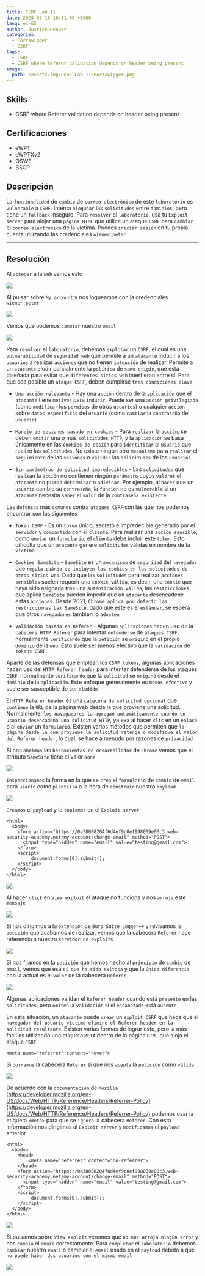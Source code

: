 ```yaml
---
title: CSRF Lab 11
date: 2025-03-16 10:11:00 +0800
lang: es-ES
author: Justice-Reaper
categories:
  - Portswigger
  - CSRF
tags:
  - CSRF
  - CSRF where Referer validation depends on header being present
image:
  path: /assets/img/CSRF-Lab-11/Portswigger.png
---
```


## Skills

- CSRF where Referer validation depends on header being present

## Certificaciones

- eWPT
- eWPTXv2
- OSWE
- BSCP

## Descripción

La `funcionalidad` de `cambio` de `correo electrónico` de este `laboratorio` es `vulnerable` a `CSRF`. Intenta `bloquear` las `solicitudes` entre `dominios`, pero tiene un `fallback` inseguro. Para `resolver` el `laboratorio`, usa tu `Exploit server` para alojar una `página HTML` que utilice un ataque `CSRF` para `cambiar` el `correo electrónico` de la víctima. Puedes `iniciar sesión` en tu propia cuenta utilizando las credenciales `wiener:peter`

---

## Resolución

Al `acceder` a la `web` vemos esto

![](/assets/img/CSRF-Lab-11/image_1.png)

Al pulsar sobre `My account` y nos logueamos con la credenciales `wiener:peter`

![](/assets/img/CSRF-Lab-11/image_2.png)

Vemos que podemos `cambiar` nuestro `email`

![](/assets/img/CSRF-Lab-11/image_3.png)

Para `resolver` el `laboratorio`, debemos `explotar` un `CSRF`, el cual es una `vulnerabilidad` de `seguridad web` que permite a un `atacante` inducir a los `usuarios` a realizar `acciones` que no tienen `intención` de realizar. Permite a un `atacante` eludir parcialmente la `política` de `same origin`, que está diseñada para evitar que `diferentes sitios web` interfieran entre sí. Para que sea posible un `ataque CSRF`, deben cumplirse `tres condiciones clave`

- `Una acción relevante` - Hay una `acción` dentro de la `aplicación` que el `atacante` tiene `motivos` para `inducir`. Puede ser una `acción privilegiada` (como `modificar` los `permisos` de otros `usuarios`) o cualquier `acción` sobre `datos específicos` del `usuario` (como `cambiar` la `contraseña` del `usuario`)

- `Manejo de sesiones basado en cookies` - Para `realizar` la `acción`, se deben `emitir` una o más `solicitudes HTTP`, y la `aplicación` se basa únicamente en las `cookies de sesión` para `identificar` al `usuario` que realizó las `solicitudes`. No existe ningún otro `mecanismo` para `realizar` el `seguimiento` de las `sesiones` o `validar` las `solicitudes` de los `usuarios`

- `Sin parámetros de solicitud impredecibles` - Las `solicitudes` que realizan la `acción` no contienen ningún `parámetro` cuyos `valores` el `atacante` no pueda `determinar` o `adivinar`. Por ejemplo, al `hacer` que un `usuario` cambie su `contraseña`, la `función` no es `vulnerable` si un `atacante` necesita `saber` el `valor` de la `contraseña existente`

Las `defensas` más `comunes` contra `ataques CSRF` con las que nos podemos encontrar son las siguientes

- `Token CSRF` - Es un `token` único, secreto e impredecible generado por el `servidor` y `compartido` con el `cliente`. Para realizar una `acción sensible`, como `enviar` un `formulario`, el `cliente` debe incluir este `token`. Esto dificulta que un `atacante` genere `solicitudes` válidas en nombre de la `víctima`
    
- `Cookies SameSite` - `SameSite` es un `mecanismo` de `seguridad` del `navegador` que `regula cuándo se incluyen las cookies en las solicitudes de otros sitios web`. Dado que las `solicitudes` para realizar `acciones sensibles` suelen requerir una `cookie válida`, es decir, una `cookie` que haya sido asignada tras una `autenticación válida`, las `restricciones` que aplica `SameSite` pueden impedir que un `atacante` desencadene estas `acciones`. Desde 2021, `Chrome aplica por defecto las restricciones Lax SameSite`, dado que este es el `estándar`, se espera que otros `navegadores` también lo `adopten`
    
- `Validación basada en Referer` - Algunas `aplicaciones` hacen uso de la `cabecera HTTP Referer` para intentar `defenderse` de `ataques CSRF`, normalmente `verificando` que la `petición` se `originó` en el propio `dominio` de la `web`. Esto suele ser menos efectivo que la `validación` de `tokens CSRF`

Aparte de las defensas que emplean los `CSRF tokens`, algunas aplicaciones hacen uso del `HTTP Referer header` para intentar defenderse de los ataques `CSRF`, normalmente `verificando` que la `solicitud` se `originó` desde el `dominio` de la `aplicación`. Este enfoque generalmente es `menos efectivo` y suele ser susceptible de ser `eludido`

El `HTTP Referer header` es una `cabecera de solicitud opcional` que `contiene` la `URL` de la página web desde la que proviene una solicitud. Normalmente, `los navegadores la agregan automáticamente cuando un usuario desencadena una solicitud HTTP`, ya sea al hacer `clic` en un `enlace` o al `enviar` un `formulario`. Existen varios métodos que permiten que `la página desde la que proviene la solicitud retenga o modifique el valor del Referer header`, lo cual, se hace a menudo por razones de `privacidad`

Si nos `abrimos` las `herramientas de desarrollador` de `Chrome` vemos que el atributo `SameSite` tiene el valor `None`

![](/assets/img/CSRF-Lab-11/image_4.png)

`Inspeccionamos` la forma en la que se `crea` el `formulario` de `cambio` de `email` para `usarlo` como `plantilla` a la hora de `construir` nuestro `payload`

![](/assets/img/CSRF-Lab-11/image_5.png)

`Creamos` el `payload` y lo `copiamos` en el `Exploit server`

```
<html>
  <body>
    <form action="https://0a38008204f6d4ef9c0ef998009e00c3.web-security-academy.net/my-account/change-email" method="POST">
      <input type="hidden" name="email" value="testing@gmail.com">
    </form>
    <script>
         document.forms[0].submit();
    </script>
  </body>
</html>
```

![](/assets/img/CSRF-Lab-11/image_6.png)

Al hacer `click` en `View exploit` el ataque no funciona y nos `arroja` este `mensaje`

![](/assets/img/CSRF-Lab-11/image_7.png)

Si nos dirigimos a la `extensión` de `Burp Suite Logger++` y revisamos la `petición` que acabamos de realizar, vemos que la cabecera `Referer` hace referencia a nuestro `servidor de exploits`

![](/assets/img/CSRF-Lab-11/image_8.png)

Si nos fijamos en la `petición` que hemos hecho al `principio` de `cambio` de `email`, vemos que esa `sí que ha sido exitosa` y que la `única diferencia` con la actual es el `valor` de la cabecera `Referer`

![](/assets/img/CSRF-Lab-11/image_9.png)

Algunas aplicaciones validan el `Referer header` cuando está `presente` en las `solicitudes`, pero `omiten` la `validación` si el `encabezado` está `ausente`

En esta situación, un `atacante` puede `crear` un `exploit CSRF` que haga que el `navegador del usuario víctima elimine el Referer header en la solicitud resultante`. Existen varias formas de lograr esto, pero la más fácil es utilizando una etiqueta `META` dentro de la página `HTML` que aloja el ataque `CSRF`

```
<meta name="referrer" content="never">
```

Si `borramos` la cabecera `Referer` si que nos `acepta` la `petición` como `válida`

![](/assets/img/CSRF-Lab-11/image_10.png)

De acuerdo con la `documentación` de `Mozilla` [https://developer.mozilla.org/en-US/docs/Web/HTTP/Reference/Headers/Referrer-Policy](https://developer.mozilla.org/en-US/docs/Web/HTTP/Reference/Headers/Referrer-Policy) podemos usar la etiqueta `<meta>` para que se `ignore` la cabecera `Referer`. Con esta información nos dirigimos al `Exploit server` y `modificamos` el `payload` anterior

```
<html>
  <body>
    <head>
        <meta name="referrer" content="no-referrer">
    </head>
    <form action="https://0a38008204f6d4ef9c0ef998009e00c3.web-security-academy.net/my-account/change-email" method="POST">
      <input type="hidden" name="email" value="testing@gmail.com">
    </form>
    <script>
         document.forms[0].submit();
    </script>
  </body>
</html>
```

![](/assets/img/CSRF-Lab-11/image_11.png)

Si pulsamos sobre `View exploit` veremos que `no nos arroja ningún error` y nos `cambia` el `email` correctamente. Para `completar` el `laboratorio` debemos `cambiar` nuestro `email` o cambiar el `email` usado en el `payload` debido a que `no puede haber dos usuarios con el mismo email`

![](/assets/img/CSRF-Lab-11/image_12.png)
